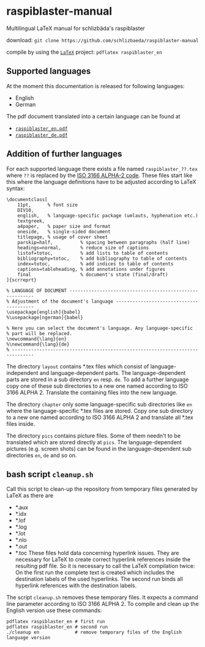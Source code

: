# raspiblaster-manual
Multilingual LaTeX manual for schlizbäda's raspiblaster

download:
`git clone https://github.com/schlizbaeda/raspiblaster-manual`

compile by using the [`LaTeX`](https://www.latex-project.org/) project:
`pdflatex raspiblaster_en`


## Supported languages
At the moment this documentation is released for following languages:
* English 
* German

The pdf document translated into a certain language can be found at 
* [`raspiblaster_en.pdf`](https://github.com/schlizbaeda/raspiblaster-manual/blob/master/raspiblaster_en.pdf)
* [`raspiblaster_de.pdf`](https://github.com/schlizbaeda/raspiblaster-manual/blob/master/raspiblaster_de.pdf)


## Addition of further languages
For each supported language there exists a file named `raspiblaster_??.tex` where `??` is replaced by the 
[ISO 3166 ALPHA-2 code](https://en.wikipedia.org/wiki/ISO_3166-1_alpha-2). 
These files start like this where the language definitions have to be adjusted according to LaTeX syntax:
```
\documentclass[
    11pt,      % font size
    DIV10,
    english,   % language-specific package (umlauts, hyphenation etc.)
    textgreek,
    a4paper,   % paper size and format
    oneside,   % single-sided document
    titlepage, % usage of cover sheet
    parskip=half,          % spacing between paragraphs (half line)
    headings=normal,       % reduce size of captions
    listof=totoc,          % add lists to table of contents
    bibliography=totoc,    % add bibliography to table of contents
    index=totoc,           % add indices to table of contents
    captions=tableheading, % add annotations under figures 
    final                  % document's state (final/draft)
]{scrreprt}

% LANGUAGE OF DOCUMENT ---------------------------------------------------------
% Adjustment of the document's language ----------------------------------------
\usepackage[english]{babel} 
%\usepackage[ngerman]{babel}

% Here you can select the document's language. Any language-specific 
% part will be replaced. 
\newcommand{\lang}{en}
%\newcommand{\lang}{de}
% ------------------------------------------------------------------------------
```

The directory `layout` contains *.tex files which consist of language-independent and language-dependent parts. The language-dependent parts are stored in a sub directory `en` resp. `de`. To add a further language copy one of these sub directories to a new one named according to ISO 3166 ALPHA 2. Translate the containing files into the new language.

The directory `chapter` only some language-specific sub directories like `en` where the language-specific *.tex files are stored. Copy one sub directory to a new one named according to ISO 3166 ALPHA 2 and translate all *.tex files inside.

The directory `pics` contains picture files. Some of them needn't to be translated which are stored directly at `pics`. The language-dependent pictures (e.g. screen shots) can be found in the language-dependent sub directories `en`, `de` and so on.


## bash script `cleanup.sh`
Call this script to clean-up the repository from temporary files generated by LaTeX as there are
* *.aux
* *.idx
* *.lof
* *.log
* *.lot
* *.nlo
* *.out
* *.toc
These files hold data concerning hyperlink issues. They are necessary for LaTeX to create correct hyperlink references inside the resulting pdf file. So it is necessary to call the LaTeX compilation twice: On the first run the complete text is created which includes the destination labels of the used hyperlinks. The second run binds all hyperlink references with the destination labels.

The script `cleanup.sh` removes these temporary files. It expects a command line parameter according to ISO 3166 ALPHA 2. To compile and clean up the English version use these commands:
```
pdflatex raspiblaster_en # first run
pdflatex raspiblaster_en # second run
./cleanup en             # remove temporary files of the English language version
```
